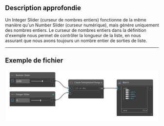 ## Description approfondie
Un Integer Slider (curseur de nombres entiers) fonctionne de la même manière qu'un Number Slider (curseur numérique), mais génère uniquement des nombres entiers. Le curseur de nombres entiers dans la définition d'exemple nous permet de contrôler la longueur de la liste, en nous assurant que nous avons toujours un nombre entier de sorties de liste.
___
## Exemple de fichier

![Integer Slider](./CoreNodeModels.Input.IntegerSlider64Bit_img.jpg)

